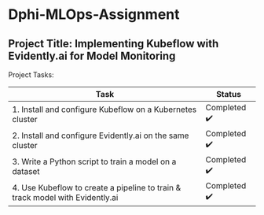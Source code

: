 ﻿# Dphi-MLOps-Assignment
 
 ## Project Title: Implementing Kubeflow with Evidently.ai for Model Monitoring
 
Project Tasks:

| Task | Status |
| ------- | ------ |
| 1. Install and configure Kubeflow on a Kubernetes cluster | Completed ✔️ |
| 2. Install and configure Evidently.ai on the same cluster | Completed ✔️ |
| 3. Write a Python script to train a model on a dataset | Completed ✔️ |
| 4. Use Kubeflow to create a pipeline to train & track model with Evidently.ai | Completed ✔️ |
